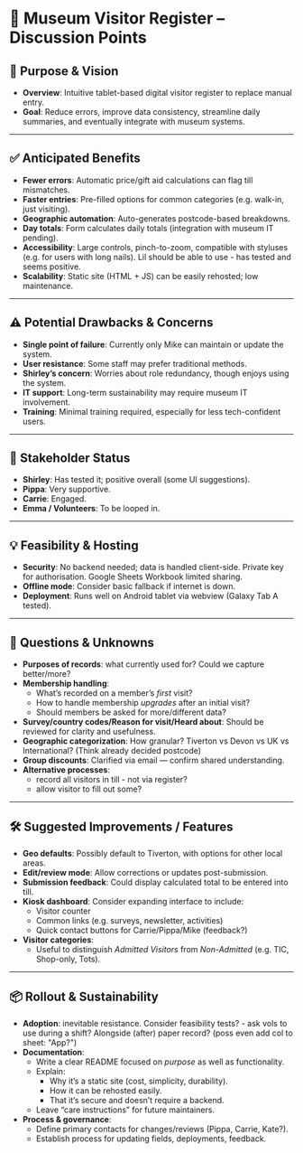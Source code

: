 # 🧾 Museum Visitor Register – Discussion Points

## 🧭 Purpose & Vision
- **Overview**: Intuitive tablet-based digital visitor register to replace manual entry.
- **Goal**: Reduce errors, improve data consistency, streamline daily summaries, and eventually integrate with museum systems.

---

## ✅ Anticipated Benefits
- **Fewer errors**: Automatic price/gift aid calculations can flag till mismatches.
- **Faster entries**: Pre-filled options for common categories (e.g. walk-in, just visiting).
- **Geographic automation**: Auto-generates postcode-based breakdowns.
- **Day totals**: Form calculates daily totals (integration with museum IT pending).
- **Accessibility**: Large controls, pinch-to-zoom, compatible with styluses (e.g. for users with long nails). Lil should be able to use - has tested and seems positive.
- **Scalability**: Static site (HTML + JS) can be easily rehosted; low maintenance.

---

## ⚠️ Potential Drawbacks & Concerns
- **Single point of failure**: Currently only Mike can maintain or update the system.
- **User resistance**: Some staff may prefer traditional methods.
- **Shirley’s concern**: Worries about role redundancy, though enjoys using the system.
- **IT support**: Long-term sustainability may require museum IT involvement.
- **Training**: Minimal training required, especially for less tech-confident users.

---

## 🤝 Stakeholder Status
- **Shirley**: Has tested it; positive overall (some UI suggestions).
- **Pippa**: Very supportive.
- **Carrie**: Engaged.
- **Emma / Volunteers**: To be looped in.

---

## 💡 Feasibility & Hosting
- **Security**: No backend needed; data is handled client-side. Private key for authorisation. Google Sheets Workbook limited sharing.
- **Offline mode**: Consider basic fallback if internet is down.
- **Deployment**: Runs well on Android tablet via webview (Galaxy Tab A tested).

---

## 🤔 Questions & Unknowns
- **Purposes of records**: what currently used for? Could we capture better/more?
- **Membership handling**:
  - What’s recorded on a member’s *first* visit?
  - How to handle membership *upgrades* after an initial visit?
  - Should members be asked for more/different data?
- **Survey/country codes/Reason for visit/Heard about**: Should be reviewed for clarity and usefulness.
- **Geographic categorization**: How granular? Tiverton vs Devon vs UK vs International? (Think already decided postcode)
- **Group discounts**: Clarified via email — confirm shared understanding.
- **Alternative processes**: 
  - record all visitors in till - not via register?
  - allow visitor to fill out some?

---

## 🛠️ Suggested Improvements / Features
- **Geo defaults**: Possibly default to Tiverton, with options for other local areas.
- **Edit/review mode**: Allow corrections or updates post-submission.
- **Submission feedback**: Could display calculated total to be entered into till.
- **Kiosk dashboard**: Consider expanding interface to include:
  - Visitor counter
  - Common links (e.g. surveys, newsletter, activities)
  - Quick contact buttons for Carrie/Pippa/Mike (feedback?)
- **Visitor categories**:
  - Useful to distinguish *Admitted Visitors* from *Non-Admitted* (e.g. TIC, Shop-only, Tots).

---

## 📦 Rollout & Sustainability
- **Adoption**: inevitable resistance. Consider feasibility tests? - ask vols to use during a shift? Alongside (after) paper record? (poss even add col to sheet: "App?")
- **Documentation**:
  - Write a clear README focused on *purpose* as well as functionality.
  - Explain:
    - Why it’s a static site (cost, simplicity, durability).
    - How it can be rehosted easily.
    - That it’s secure and doesn’t require a backend.
  - Leave “care instructions” for future maintainers.
- **Process & governance**:
  - Define primary contacts for changes/reviews (Pippa, Carrie, Kate?).
  - Establish process for updating fields, deployments, feedback.